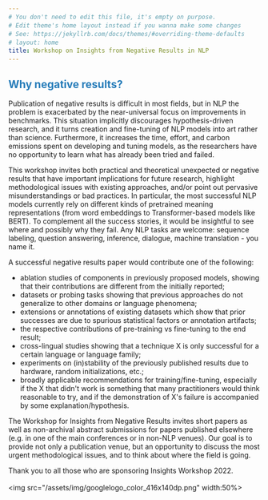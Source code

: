 ```yaml
---
# You don't need to edit this file, it's empty on purpose.
# Edit theme's home layout instead if you wanna make some changes
# See: https://jekyllrb.com/docs/themes/#overriding-theme-defaults
# layout: home
title: Workshop on Insights from Negative Results in NLP
---
```


## <span style="color:#267CB9">Why negative results?</span>

Publication of negative results is difficult in most fields, but in NLP the problem is exacerbated by the near-universal focus on improvements in benchmarks. This situation implicitly discourages hypothesis-driven research, and it turns creation and fine-tuning of NLP models into art rather than science. Furthermore, it increases the time, effort, and carbon emissions spent on developing and tuning models, as the researchers have no opportunity to learn what has already been tried and failed.

This workshop invites both practical and theoretical unexpected or negative results that have important implications for future research, highlight methodological issues with existing approaches, and/or point out pervasive misunderstandings or bad practices. In particular, the most successful NLP models currently rely on different kinds of pretrained meaning representations (from word embeddings to Transformer-based models like BERT). To complement all the success stories, it would be insightful to see where and possibly why they fail. Any NLP tasks are welcome: sequence labeling, question answering, inference, dialogue, machine translation - you name it.

A successful negative results paper would contribute one of the following:

* ablation studies of components in previously proposed models, showing that their contributions are different from the initially reported;
* datasets or probing tasks showing that previous approaches do not generalize to other domains or language phenomena;
* extensions or annotations of existing datasets which show that prior successes are due to spurious statistical factors or annotation artifacts;
* the respective contributions of pre-training vs fine-tuning to the end result;
* cross-lingual studies showing that a technique X is only successful for a certain language or language family;
* experiments on (in)stability of the previously published results due to hardware, random initializations, etc.;
* broadly applicable recommendations for training/fine-tuning, especially if the X that didn't work is something that many practitioners would think reasonable to try, and if the demonstration of X's failure is accompanied by some explanation/hypothesis.

The Workshop for Insights from Negative Results  invites short papers as well as non-archival abstract submissions for papers published elsewhere (e.g. in one of the main conferences or in non-NLP venues). Our goal is to provide not only a publication venue, but an opportunity to discuss the most urgent methodological issues, and to think about where the field is going.

Thank you to all those who are sponsoring Insights Workshop 2022.
<br />
<br />
<img src="/assets/img/googlelogo_color_416x140dp.png" width:50%>
